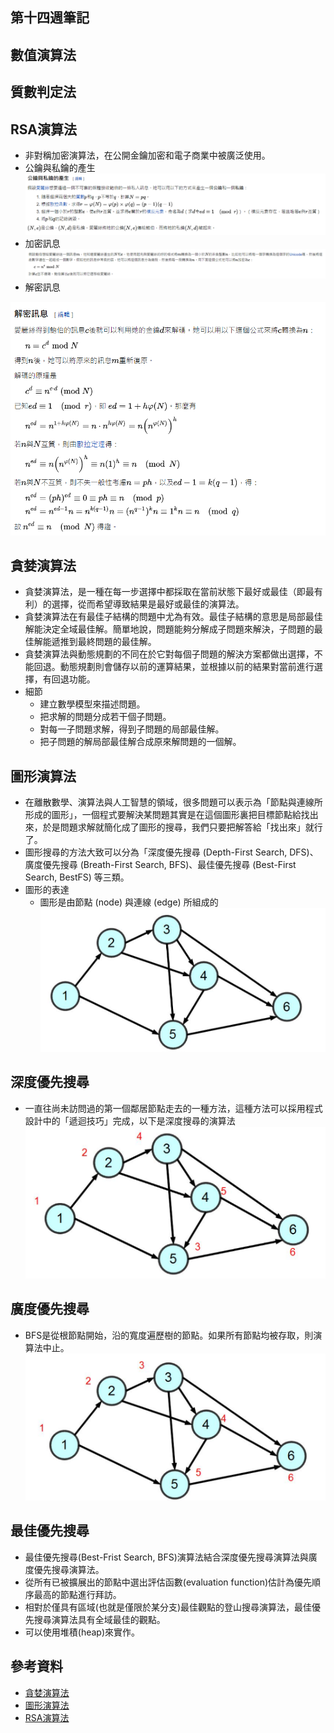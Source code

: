## 第十四週筆記
## 數值演算法
## 質數判定法
## RSA演算法
* 非對稱加密演算法，在公開金鑰加密和電子商業中被廣泛使用。
* 公鑰與私鑰的產生
![pic3](https://github.com/www-abcdefg/sa110a/blob/master/pic/week14/pic3.png)
* 加密訊息
![pic4](https://github.com/www-abcdefg/sa110a/blob/master/pic/week14/pic4.png)
* 解密訊息

![pic5](https://github.com/www-abcdefg/sa110a/blob/master/pic/week14/pic5.png)
## 貪婪演算法
* 貪婪演算法，是一種在每一步選擇中都採取在當前狀態下最好或最佳（即最有利）的選擇，從而希望導致結果是最好或最佳的演算法。
* 貪婪演算法在有最佳子結構的問題中尤為有效。最佳子結構的意思是局部最佳解能決定全域最佳解。簡單地說，問題能夠分解成子問題來解決，子問題的最佳解能遞推到最終問題的最佳解。
* 貪婪演算法與動態規劃的不同在於它對每個子問題的解決方案都做出選擇，不能回退。動態規劃則會儲存以前的運算結果，並根據以前的結果對當前進行選擇，有回退功能。
* 細節
    * 建立數學模型來描述問題。
    * 把求解的問題分成若干個子問題。
    * 對每一子問題求解，得到子問題的局部最佳解。
    * 把子問題的解局部最佳解合成原來解問題的一個解。
## 圖形演算法
* 在離散數學、演算法與人工智慧的領域，很多問題可以表示為「節點與連線所形成的圖形」，一個程式要解決某問題其實是在這個圖形裏把目標節點給找出來，於是問題求解就簡化成了圖形的搜尋，我們只要把解答給「找出來」就行了。
* 圖形搜尋的方法大致可以分為「深度優先搜尋 (Depth-First Search, DFS)、廣度優先搜尋 (Breath-First Search, BFS)、最佳優先搜尋 (Best-First Search, BestFS) 等三類。
* 圖形的表達
    * 圖形是由節點 (node) 與連線 (edge) 所組成的
![pic](https://github.com/www-abcdefg/sa110a/blob/master/pic/week14/pic.png)
## 深度優先搜尋
* 一直往尚未訪問過的第一個鄰居節點走去的一種方法，這種方法可以採用程式設計中的「遞迴技巧」完成，以下是深度搜尋的演算法
![pic2](https://github.com/www-abcdefg/sa110a/blob/master/pic/week14/pic1.png)
## 廣度優先搜尋
* BFS是從根節點開始，沿的寬度遍歷樹的節點。如果所有節點均被存取，則演算法中止。
![pic1](https://github.com/www-abcdefg/sa110a/blob/master/pic/week14/pic2.png)
## 最佳優先搜尋
* 最佳優先搜尋(Best-Frist Search, BFS)演算法結合深度優先搜尋演算法與廣度優先搜尋演算法。
* 從所有已被擴展出的節點中選出評估函數(evaluation function)估計為優先順序最高的節點進行拜訪。
* 相對於僅具有區域(也就是僅限於某分支)最佳觀點的登山搜尋演算法，最佳優先搜尋演算法具有全域最佳的觀點。
* 可以使用堆積(heap)來實作。
## 參考資料
* [貪婪演算法](https://zh.wikipedia.org/wiki/%E8%B4%AA%E5%BF%83%E7%AE%97%E6%B3%95)
* [圖形演算法](https://gitlab.com/ccckmit/course/-/wikis/%E9%99%B3%E9%8D%BE%E8%AA%A0/%E6%9B%B8%E7%B1%8D/%E6%BC%94%E7%AE%97%E6%B3%95/11-graph)
* [RSA演算法](https://zh.wikipedia.org/wiki/RSA%E5%8A%A0%E5%AF%86%E6%BC%94%E7%AE%97%E6%B3%95)
